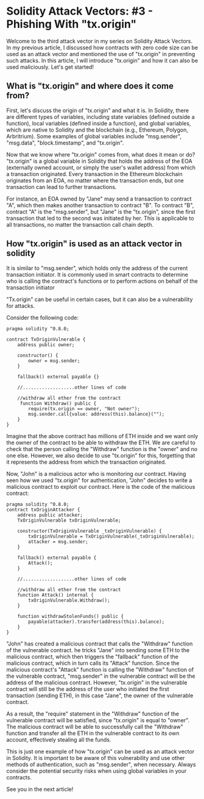 # Solidity Attack Vectors: #3 - Phishing With "tx.origin"

Welcome to the third attack vector in my series on Solidity Attack Vectors. In my previous article, I discussed how contracts with zero code size can be used as an attack vector and mentioned the use of "tx.origin" in preventing such attacks. In this article, I will introduce "tx.origin" and how it can also be used maliciously. Let's get started!

## What is "tx.origin" and where does it come from?

First, let's discuss the origin of "tx.origin" and what it is. In Solidity, there are different types of variables, including state variables (defined outside a function), local variables (defined inside a function), and global variables, which are native to Solidity and the blockchain (e.g., Ethereum, Polygon, Arbritrium). Some examples of global variables include "msg.sender", "msg.data", "block.timestamp", and "tx.origin".

Now that we know where "tx.origin" comes from, what does it mean or do? "tx.origin" is a global variable in Solidity that holds the address of the EOA (externally owned account, or simply the user's wallet address) from which a transaction originated. Every transaction in the Ethereum blockchain originates from an EOA, no matter where the transaction ends, but one transaction can lead to further transactions.

For instance, an EOA owned by "Jane" may send a transaction to contract "A", which then makes another transaction to contract "B". To contract "B", contract "A" is the "msg.sender", but "Jane" is the "tx.origin", since the first transaction that led to the second was initiated by her. This is applicable to all transactions, no matter the transaction call chain depth.

## How "tx.origin" is used as an attack vector in solidity

It is similar to "msg.sender", which holds only the address of the current transaction initiator. It is commonly used in smart contracts to determine who is calling the contract's functions or to perform actions on behalf of the transaction initiator

"Tx.origin" can be useful in certain cases, but it can also be a vulnerability for attacks.

Consider the following code:

```solidity
pragma solidity ^0.8.0;

contract TxOriginVulnerable {
    address public owner;

    constructor() {
        owner = msg.sender;
    }

    fallback() external payable {}

    //...................other lines of code

    //withdraw all ether from the contract
     function Withdraw() public {
        require(tx.origin == owner, "Not owner");
        msg.sender.call{value: address(this).balance}("");
    }
}
```

Imagine that the above contract has millions of ETH inside and we want only the owner of the contract to be able to withdraw the ETH. We are careful to check that the person calling the "Withdraw" function is the "owner" and no one else. However, we also decide to use "tx.origin" for this, forgetting that it represents the address from which the transaction originated.

Now, "John" is a malicious actor who is monitoring our contract. Having seen how we used "tx.origin" for authentication, "John" decides to write a malicious contract to exploit our contract. Here is the code of the malicious contract:

```solidity
pragma solidity ^0.8.0;
contract txOriginAttacker {
    address public attacker;
    TxOriginVulnerable txOriginVulnerable;

    constructor(TxOriginVulnerable _txOriginVulnerable) {
        txOriginVulnerable = TxOriginVulnerable(_txOriginVulnerable);
        attacker = msg.sender;
    }

    fallback() external payable {
        Attack();
    }

    //...................other lines of code

    //withdraw all ether from the contract
    function Attack() internal {
        txOriginVulnerable.Withdraw();
    }

    function withdrawStolenFunds() public {
        payable(attacker).transfer(address(this).balance);
    }
}
```

"John" has created a malicious contract that calls the "Withdraw" function of the vulnerable contract. he tricks "Jane" into sending some ETH to the malicious contract, which then triggers the "fallback" function of the malicious contract, which in turn calls its "Attack" function. Since the malicious contract's "Attack" function is calling the "Withdraw" function of the vulnerable contract, "msg.sender" in the vulnerable contract will be the address of the malicious contract. However, "tx.origin" in the vulnerable contract will still be the address of the user who initiated the first transaction (sending ETH), in this case "Jane", the owner of the vulnerable contract.

As a result, the "require" statement in the "Withdraw" function of the vulnerable contract will be satisfied, since "tx.origin" is equal to "owner". The malicious contract will be able to successfully call the "Withdraw" function and transfer all the ETH in the vulnerable contract to its own account, effectively stealing all the funds.

This is just one example of how "tx.origin" can be used as an attack vector in Solidity. It is important to be aware of this vulnerability and use other methods of authentication, such as "msg.sender", when necessary. Always consider the potential security risks when using global variables in your contracts.

See you in the next article!
